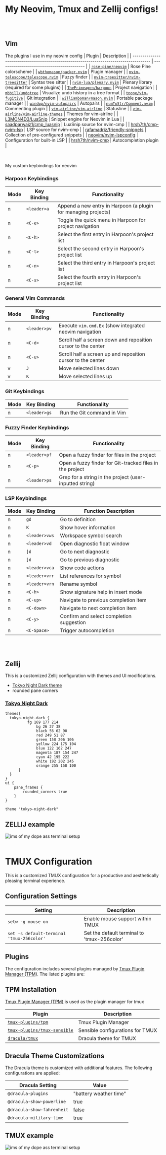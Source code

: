 # My Neovim, Tmux and Zellij configs!

<br></br>

## Vim

The plugins I use in my neovim config
| Plugin                                                                                  | Description                                 |
| --------------------------------------------------------------------------------------- | ------------------------------------------- |
| [`rose-pine/neovim`](https://github.com/rose-pine/neovim)                               | Rose Pine colorscheme                       |
| [`wbthomason/packer.nvim`](https://github.com/wbthomason/packer.nvim)                   | Plugin manager                              |
| [`nvim-telescope/telescope.nvim`](https://github.com/nvim-telescope/telescope.nvim)     | Fuzzy finder                                |
| [`nvim-treesitter/nvim-treesitter`](https://github.com/nvim-treesitter/nvim-treesitter) | Syntax tree sitter                          |
| [`nvim-lua/plenary.nvim`](https://github.com/nvim-lua/plenary.nvim)                     | Plenary library (required for some plugins) |
| [`ThePrimeagen/harpoon`](https://github.com/ThePrimeagen/harpoon)                       | Project navigation                          |
| [`mbbill/undotree`](https://github.com/mbbill/undotree)                                 | Visualize undo history in a tree format     |
| [`tpope/vim-fugitive`](https://github.com/tpope/vim-fugitive)                           | Git integration                             |
| [`williamboman/mason.nvim`](https://github.com/williamboman/mason.nvim)                 | Portable package manager                    |
| [`windwp/nvim-autopairs`](https://github.com/windwp/nvim-autopairs)                     | Autopairs                                   |
| [`numToStr/Comment.nvim`](https://github.com/numToStr/Comment.nvim)                     | Commenting plugin                           |
| [`vim-airline/vim-airline`](https://github.com/vim-airline/vim-airline)                 | Statusline                                  |
| [`vim-airline/vim-airline-themes`](https://github.com/vim-airline/vim-airline-themes)   | Themes for vim-airline                      |
| [L3MON4D3/LuaSnip](https://github.com/L3MON4D3/LuaSnip)                                 | Snippet engine for Neovim in Lua            |
| [saadparwaiz1/cmp_luasnip](https://github.com/saadparwaiz1/cmp_luasnip)                 | LuaSnip source for nvim-cmp                 |
| [hrsh7th/cmp-nvim-lsp](https://github.com/hrsh7th/cmp-nvim-lsp)                         | LSP source for nvim-cmp                     |
| [rafamadriz/friendly-snippets](https://github.com/rafamadriz/friendly-snippets)         | Collection of pre-configured snippets       |
| [neovim/nvim-lspconfig](https://github.com/neovim/nvim-lspconfig)                       | Configuration for built-in LSP              |
| [hrsh7th/nvim-cmp](https://github.com/hrsh7th/nvim-cmp)                                 | Autocompletion plugin                       |



<br></br>
My custom keybindings for neovim

### Harpoon Keybindings

| Mode | Key Binding | Functionality                                                  |
| ---- | ----------- | -------------------------------------------------------------- |
| n    | `<leader>a` | Append a new entry in Harpoon (a plugin for managing projects) |
| n    | `<C-e>`     | Toggle the quick menu in Harpoon for project navigation        |
| n    | `<C-h>`     | Select the first entry in Harpoon's project list               |
| n    | `<C-t>`     | Select the second entry in Harpoon's project list              |
| n    | `<C-n>`     | Select the third entry in Harpoon's project list               |
| n    | `<C-s>`     | Select the fourth entry in Harpoon's project list              |

### General Vim Commands

| Mode | Key Binding  | Functionality                                                 |
| ---- | ------------ | ------------------------------------------------------------- |
| n    | `<leader>pv` | Execute `vim.cmd.Ex` (show integrated neovim navigation       |
| n    | `<C-d>`      | Scroll half a screen down and reposition cursor to the center |
| n    | `<C-u>`      | Scroll half a screen up and reposition cursor to the center   |
| v    | `J`          | Move selected lines down                                      |
| v    | `K`          | Move selected lines up                                        |

### Git Keybindings

| Mode | Key Binding  | Functionality              |
| ---- | ------------ | -------------------------- |
| n    | `<leader>gs` | Run the Git command in Vim |

### Fuzzy Finder Keybindings

| Mode | Key Binding  | Functionality                                            |
| ---- | ------------ | -------------------------------------------------------- |
| n    | `<leader>pf` | Open a fuzzy finder for files in the project             |
| n    | `<C-p>`      | Open a fuzzy finder for Git-tracked files in the project |
| n    | `<leader>ps` | Grep for a string in the project (user-inputted string)  |

### LSP Keybindings 

| Mode | Key Binding      | Function Description                            |
|------|------------------|-------------------------------------------------|
|  n   | `gd`             | Go to definition                                |
|  n   | `K`              | Show hover information                          |
|  n   | `<leader>vws`    | Workspace symbol search                         |
|  n   | `<leader>vd`     | Open diagnostic float window                    |
|  n   | `[d`             | Go to next diagnostic                           |
|  n   | `]d`             | Go to previous diagnostic                       |
|  n   | `<leader>vca`    | Show code actions                               |
|  n   | `<leader>vrr`    | List references for symbol                      |
|  n   | `<leader>vrn`    | Rename symbol                                   |
|  n   | `<C-h>`          | Show signature help in insert mode              |
|  n   | `<C-up>`         | Navigate to previous completion item            |
|  n   | `<C-down>`       | Navigate to next completion item                |
|  n   | `<C-y>`          | Confirm and select completion suggestion        |
|  n   | `<C-Space>`      | Trigger autocompletion                          |





<br></br>

## Zellij

This is a customized Zellij configuration with themes and UI modifications.

- [Tokyo Night Dark theme](https://github.com/zellij-org/zellij/blob/main/zellij-utils/assets/themes/tokyo-night-dark.kdl)
- rounded pane corners

### [Tokyo Night Dark](https://github.com/zellij-org/zellij/blob/main/zellij-utils/assets/themes/tokyo-night-dark.kdl)

```plaintext
themes{
  tokyo-night-dark {
          fg 169 177 214
              bg 26 27 38
              black 56 62 90
              red 249 51 87
              green 158 206 106
              yellow 224 175 104
              blue 122 162 247
              magenta 187 154 247
              cyan 42 195 222
              white 192 202 245
              orange 255 158 100
      }
  }
}
ui {
    pane_frames {
        rounded_corners true
    }
}

theme "tokyo-night-dark"

```

## ZELLIJ example

![ims of my dope ass terminal setup](https://github.com/DrCheeseFace/neovimAndTemux/blob/main/zellij.jpg?raw=true)
<br></br>

# TMUX Configuration

This is a customized TMUX configuration for a productive and aesthetically pleasing terminal experience.

## Configuration Settings

| Setting                                   | Description                                 |
| ----------------------------------------- | ------------------------------------------- |
| `setw -g mouse on`                        | Enable mouse support within TMUX            |
| `set -s default-terminal 'tmux-256color'` | Set the default terminal to 'tmux-256color' |

## Plugins

The configuration includes several plugins managed by [Tmux Plugin Manager (TPM)](https://github.com/tmux-plugins/tpm). The listed plugins are:
## TPM Installation

[Tmux Plugin Manager (TPM)](https://github.com/tmux-plugins/tpm) is used as the plugin manager for tmux


| Plugin                                                                        | Description                      |
| ----------------------------------------------------------------------------- | -------------------------------- |
| [`tmux-plugins/tpm`](https://github.com/tmux-plugins/tpm)                     | Tmux Plugin Manager              |
| [`tmux-plugins/tmux-sensible`](https://github.com/tmux-plugins/tmux-sensible) | Sensible configurations for TMUX |
| [`dracula/tmux`](https://github.com/dracula/tmux)                             | Dracula theme for TMUX           |

## Dracula Theme Customizations

The Dracula theme is customized with additional features. The following configurations are applied:

| Dracula Setting            | Value                  |
| -------------------------- | ---------------------- |
| `@dracula-plugins`         | "battery weather time" |
| `@dracula-show-powerline`  | true                   |
| `@dracula-show-fahrenheit` | false                  |
| `@dracula-military-time`   | true                   |



## TMUX example

![ims of my dope ass terminal setup](https://github.com/DrCheeseFace/neovimAndTemux/blob/main/rice.jpg?raw=true)
